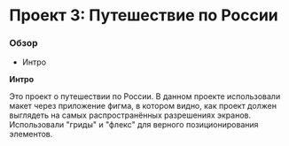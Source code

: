 # Проект 3: Путешествие по России

### Обзор
* Интро


**Интро**

Это проект о путешествии по России.
В данном проекте использовали макет через приложение фигма, в котором видно, как проект должен выглядеть на самых распространённых разрешениях экранов.
Использовали "гриды" и "флекс" для верного позиционирования элементов.
